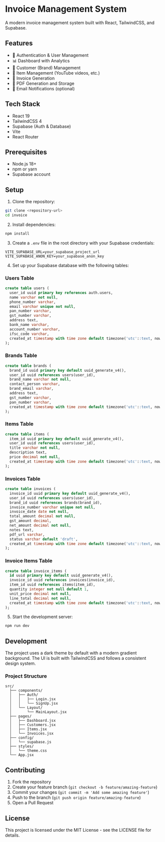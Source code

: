 # Invoice Management System

A modern invoice management system built with React, TailwindCSS, and Supabase.

## Features

- 🔐 Authentication & User Management
- 📊 Dashboard with Analytics
- 👥 Customer (Brand) Management
- 📝 Item Management (YouTube videos, etc.)
- 📄 Invoice Generation
- 📑 PDF Generation and Storage
- 📧 Email Notifications (optional)

## Tech Stack

- React 19
- TailwindCSS 4
- Supabase (Auth & Database)
- Vite
- React Router

## Prerequisites

- Node.js 18+
- npm or yarn
- Supabase account

## Setup

1. Clone the repository:

```bash
git clone <repository-url>
cd invoice
```

2. Install dependencies:

```bash
npm install
```

3. Create a `.env` file in the root directory with your Supabase credentials:

```env
VITE_SUPABASE_URL=your_supabase_project_url
VITE_SUPABASE_ANON_KEY=your_supabase_anon_key
```

4. Set up your Supabase database with the following tables:

### Users Table

```sql
create table users (
  user_id uuid primary key references auth.users,
  name varchar not null,
  phone_number varchar,
  email varchar unique not null,
  pan_number varchar,
  gst_number varchar,
  address text,
  bank_name varchar,
  account_number varchar,
  ifsc_code varchar,
  created_at timestamp with time zone default timezone('utc'::text, now())
);
```

### Brands Table

```sql
create table brands (
  brand_id uuid primary key default uuid_generate_v4(),
  user_id uuid references users(user_id),
  brand_name varchar not null,
  contact_person varchar,
  brand_email varchar,
  address text,
  gst_number varchar,
  pan_number varchar,
  created_at timestamp with time zone default timezone('utc'::text, now())
);
```

### Items Table

```sql
create table items (
  item_id uuid primary key default uuid_generate_v4(),
  user_id uuid references users(user_id),
  title varchar not null,
  description text,
  price decimal not null,
  created_at timestamp with time zone default timezone('utc'::text, now())
);
```

### Invoices Table

```sql
create table invoices (
  invoice_id uuid primary key default uuid_generate_v4(),
  user_id uuid references users(user_id),
  brand_id uuid references brands(brand_id),
  invoice_number varchar unique not null,
  invoice_date date not null,
  total_amount decimal not null,
  gst_amount decimal,
  net_amount decimal not null,
  notes text,
  pdf_url varchar,
  status varchar default 'draft',
  created_at timestamp with time zone default timezone('utc'::text, now())
);
```

### Invoice Items Table

```sql
create table invoice_items (
  id uuid primary key default uuid_generate_v4(),
  invoice_id uuid references invoices(invoice_id),
  item_id uuid references items(item_id),
  quantity integer not null default 1,
  unit_price decimal not null,
  line_total decimal not null,
  created_at timestamp with time zone default timezone('utc'::text, now())
);
```

5. Start the development server:

```bash
npm run dev
```

## Development

The project uses a dark theme by default with a modern gradient background. The UI is built with TailwindCSS and follows a consistent design system.

### Project Structure

```
src/
  ├── components/
  │   ├── Auth/
  │   │   ├── Login.jsx
  │   │   └── SignUp.jsx
  │   └── Layout/
  │       └── MainLayout.jsx
  ├── pages/
  │   ├── Dashboard.jsx
  │   ├── Customers.jsx
  │   ├── Items.jsx
  │   └── Invoices.jsx
  ├── config/
  │   └── supabase.js
  ├── styles/
  │   └── theme.css
  └── App.jsx
```

## Contributing

1. Fork the repository
2. Create your feature branch (`git checkout -b feature/amazing-feature`)
3. Commit your changes (`git commit -m 'Add some amazing feature'`)
4. Push to the branch (`git push origin feature/amazing-feature`)
5. Open a Pull Request

## License

This project is licensed under the MIT License - see the LICENSE file for details.
